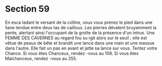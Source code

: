 # Section 59

En esca ladant le versant de la colline, vous vous prenez le pied
dans une liane tendue entre deux tas de cailloux. Les pierres
dévalent bruyamment la pente, alertant ainsi l'occupant de la grotte
de la présence d'un intrus. Une FEMME DES CAVERNES au
regard fou su rgit alors sur le seuil ; elle est vêtue de peaux de bête
et brandit une lance dans une main et une massue dans l'autre. Elle
fait un pas en avant et jette sa lance sur vous.  Tentez votre Chance.
Si vous êtes Chanceux, rendez -vous au  108. Si vous êtes
Malchanceux, rendez -vous au  255.